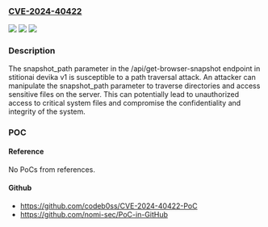 ### [CVE-2024-40422](https://cve.mitre.org/cgi-bin/cvename.cgi?name=CVE-2024-40422)
![](https://img.shields.io/static/v1?label=Product&message=n%2Fa&color=blue)
![](https://img.shields.io/static/v1?label=Version&message=n%2Fa&color=blue)
![](https://img.shields.io/static/v1?label=Vulnerability&message=n%2Fa&color=brighgreen)

### Description

The snapshot_path parameter in the /api/get-browser-snapshot endpoint in stitionai devika v1 is susceptible to a path traversal attack. An attacker can manipulate the snapshot_path parameter to traverse directories and access sensitive files on the server. This can potentially lead to unauthorized access to critical system files and compromise the confidentiality and integrity of the system.

### POC

#### Reference
No PoCs from references.

#### Github
- https://github.com/codeb0ss/CVE-2024-40422-PoC
- https://github.com/nomi-sec/PoC-in-GitHub


